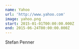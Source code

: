 ```yaml
---
name: Yahoo
url: 'http://www.yahoo.com'
image: yahoo.png
start: 2015-01-01T00:00:00.000Z
end: 2015-06-24T00:00:00.000Z
---
```

Stefan Penner
